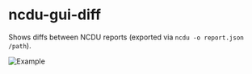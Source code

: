 # ncdu-gui-diff
Shows diffs between NCDU reports (exported via `ncdu -o report.json /path`).

![Example](https://user-images.githubusercontent.com/1857617/83322656-36511680-a262-11ea-84a4-8976c98751b1.png)
